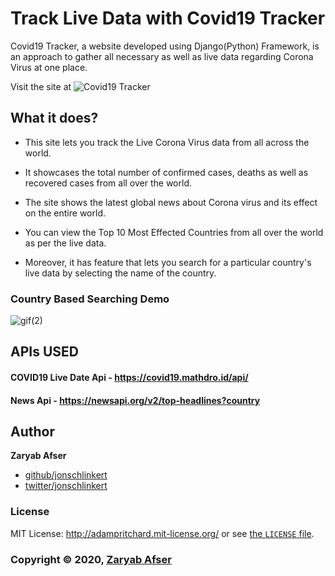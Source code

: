 # Track Live Data with Covid19 Tracker
Covid19 Tracker, a website developed using Django(Python) Framework, is an approach to gather all necessary as well as live data regarding Corona Virus at one place. 

Visit the site at ![Covid19 Tracker](http://covid19tracker2020.pythonanywhere.com/)

## What it does?

* This site lets you track the Live Corona Virus data from all across the world.

* It showcases the total number of confirmed cases, deaths as well as recovered cases from all over the world.

* The site shows the latest global news about Corona virus and its effect on the entire world.

* You can view the Top 10 Most Effected Countries from all over the world as per the live data.

* Moreover, it has feature that lets you search for a particular country's live data by selecting the name of the country.

### Country Based Searching Demo
![gif(2)](https://user-images.githubusercontent.com/42082608/82089000-618b2000-9710-11ea-9987-59b3aaf41f2a.gif)

## APIs USED

#### COVID19 Live Date Api - https://covid19.mathdro.id/api/ 

#### News Api - https://newsapi.org/v2/top-headlines?country 

## Author

**Zaryab Afser**

* [github/jonschlinkert](https://github.com/jonschlinkert)
* [twitter/jonschlinkert](https://twitter.com/jonschlinkert)

### License

MIT License: http://adampritchard.mit-license.org/ or see [the `LICENSE` file](https://github.com/zaryab2000/trAck_COVID19_LiVe_dAta/blob/master/LICENSE).

### Copyright © 2020, [Zaryab Afser](https://github.com/zaryab2000)


